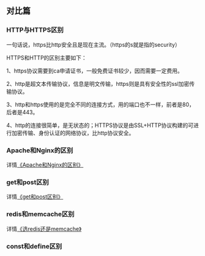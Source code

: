 ## 对比篇

### HTTP与HTTPS区别

一句话说，https比http安全且是现在主流。（https的s就是指的security）

HTTPS和HTTP的区别主要如下：

1、https协议需要到ca申请证书，一般免费证书较少，因而需要一定费用。

2、http是超文本传输协议，信息是明文传输，https则是具有安全性的ssl加密传输协议。

3、http和https使用的是完全不同的连接方式，用的端口也不一样，前者是80，后者是443。

4、http的连接很简单，是无状态的；HTTPS协议是由SSL+HTTP协议构建的可进行加密传输、身份认证的网络协议，比http协议安全。

### Apache和Nginx的区别
详情[《Apache和Nginx的区别》](./Apache和Nginx的区别.md)

### get和post区别
详情[《get和post区别》](./get和post的区别.md)

### redis和memcache区别
详情[《选redis还是memcache》](./redis和memcache区别.md)

### const和define区别
